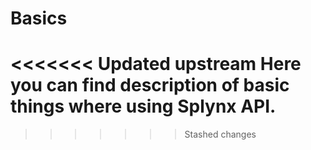 Basics
=====
<<<<<<< Updated upstream
Here you can find description of basic things where using Splynx API.
=======
>>>>>>> Stashed changes
